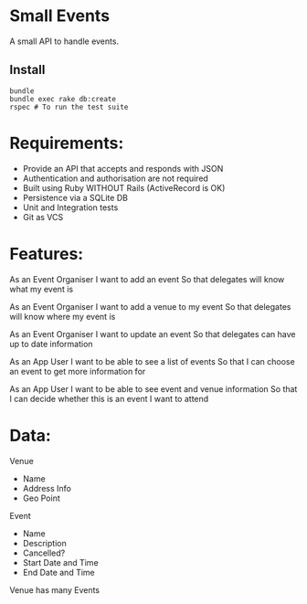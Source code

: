 # Small Events

A small API to handle events.

## Install

    bundle
    bundle exec rake db:create
    rspec # To run the test suite


Requirements:
=============
- Provide an API that accepts and responds with JSON
- Authentication and authorisation are not required
- Built using Ruby WITHOUT Rails (ActiveRecord is OK)
- Persistence via a SQLite DB
- Unit and Integration tests
- Git as VCS

Features:
=========
  As an Event Organiser
  I want to add an event
  So that delegates will know what my event is

  As an Event Organiser
  I want to add a venue to my event
  So that delegates will know where my event is

  As an Event Organiser
  I want to update an event
  So that delegates can have up to date information

  As an App User
  I want to be able to see a list of events
  So that I can choose an event to get more information for

  As an App User
  I want to be able to see event and venue information
  So that I can decide whether this is an event I want to attend


Data:
=====

Venue
- Name
- Address Info
- Geo Point

Event
- Name
- Description
- Cancelled?
- Start Date and Time
- End Date and Time

Venue has many Events
